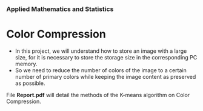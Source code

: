 ### Applied Mathematics and Statistics
# Color Compression

- In this project, we will understand how to store an image with a large size, for it is necessary to store the storage size in the corresponding PC memory.
- So we need to reduce the number of colors of the image to a certain number of primary colors while keeping the image content as preserved as possible.

File **Report.pdf** will detail the methods of the K-means algorithm on Color Compression.

